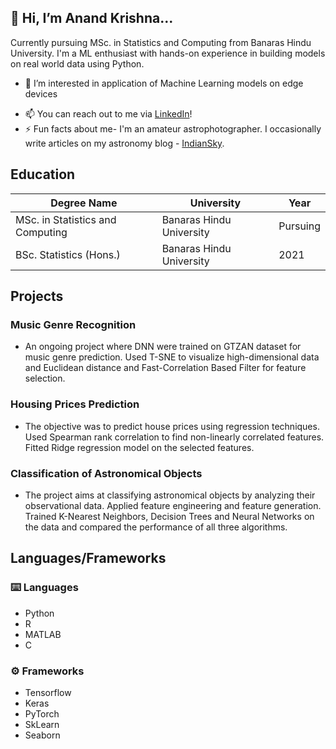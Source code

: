 ## 👋 Hi, I’m Anand Krishna...

Currently pursuing MSc. in Statistics and Computing from Banaras Hindu University. I'm a ML enthusiast with hands-on experience in building models on real world data using Python.
- 👀 I’m interested in application of Machine Learning models on edge devices
<!---
- 🌱 I’m currently learning various feature selection methods
- 💞️ I’m looking to collaborate on ...
- 📫 How to reach me? - You can contact me on 

AnandKri/AnandKri is a ✨ special ✨ repository because its `README.md` (this file) appears on your GitHub profile.
You can click the Preview link to take a look at your changes.
--->
- 📫 You can reach out to me via [LinkedIn](https://www.linkedin.com/in/anand-krishna99/)!
- ⚡ Fun facts about me- I'm an amateur astrophotographer. I occasionally write articles on my astronomy blog - [IndianSky](https://www.indiansky.in).

## Education
| Degree Name                        |	University               |	Year            |
|------------------------------------|---------------------------|------------------|
|MSc. in Statistics and Computing    |  Banaras Hindu University |  Pursuing        |
|BSc. Statistics (Hons.)             |	Banaras Hindu University |	2021            |

## Projects

### Music Genre Recognition
- An ongoing project where DNN were trained on GTZAN dataset for music genre prediction. Used T-SNE to visualize high-dimensional data and Euclidean distance and Fast-Correlation Based Filter for feature selection.

### Housing Prices Prediction

- The objective was to predict house prices using regression techniques. Used Spearman rank correlation to find non-linearly correlated features. Fitted Ridge regression model on the selected features.

### Classification of Astronomical Objects
- The project aims at classifying astronomical objects by analyzing their observational data. Applied feature engineering and feature generation. Trained K-Nearest Neighbors, Decision Trees and Neural Networks on the data and compared the performance of all three algorithms.

## Languages/Frameworks
### ⌨️ Languages

- Python
- R
- MATLAB
- C

### ⚙️ Frameworks

- Tensorflow
- Keras
- PyTorch
- SkLearn
- Seaborn
